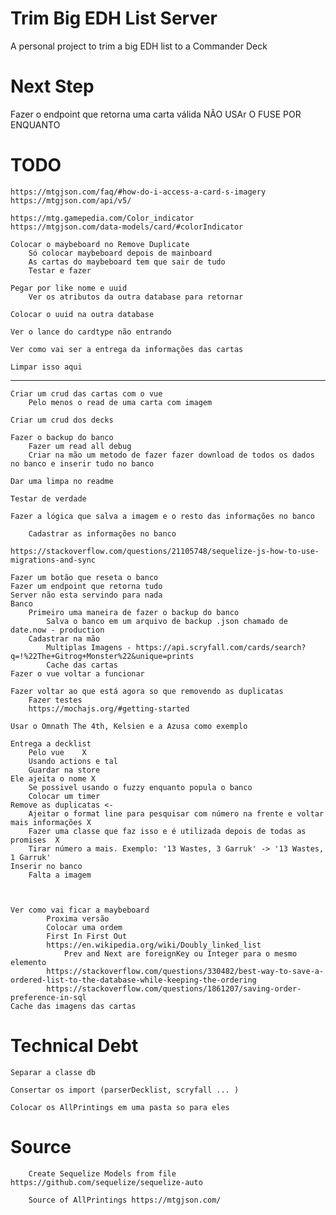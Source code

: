 # Trim Big EDH List Server
A personal project to trim a big EDH list to a Commander Deck

# Next Step
Fazer o endpoint que retorna uma carta válida
	NÃO USAr O FUSE POR ENQUANTO

# TODO

	https://mtgjson.com/faq/#how-do-i-access-a-card-s-imagery
	https://mtgjson.com/api/v5/

	https://mtg.gamepedia.com/Color_indicator
	https://mtgjson.com/data-models/card/#colorIndicator

	Colocar o maybeboard no Remove Duplicate
		Só colocar maybeboard depois de mainboard
		As cartas do maybeboard tem que sair de tudo
		Testar e fazer

	Pegar por like nome e uuid
		Ver os atributos da outra database para retornar

	Colocar o uuid na outra database

	Ver o lance do cardtype não entrando

	Ver como vai ser a entrega da informações das cartas 

	Limpar isso aqui

----------------------------------------------------------------------------

	Criar um crud das cartas com o vue
		Pelo menos o read de uma carta com imagem

	Criar um crud dos decks

	Fazer o backup do banco
		Fazer um read all debug
		Criar na mão um metodo de fazer fazer download de todos os dados no banco e inserir tudo no banco  

	Dar uma limpa no readme

	Testar de verdade

	Fazer a lógica que salva a imagem e o resto das informações no banco

		Cadastrar as informações no banco

	https://stackoverflow.com/questions/21105748/sequelize-js-how-to-use-migrations-and-sync

	Fazer um botão que reseta o banco
	Fazer um endpoint que retorna tudo
	Server não esta servindo para nada
	Banco
		Primeiro uma maneira de fazer o backup do banco
			Salva o banco em um arquivo de backup .json chamado de date.now - production
		Cadastrar na mão
			Multiplas Imagens - https://api.scryfall.com/cards/search?q=!%22The+Gitrog+Monster%22&unique=prints
			Cache das cartas
	Fazer o vue voltar a funcionar

	Fazer voltar ao que está agora so que removendo as duplicatas
		Fazer testes
		https://mochajs.org/#getting-started

	Usar o Omnath The 4th, Kelsien e a Azusa como exemplo

	Entrega a decklist
		Pelo vue 	X
		Usando actions e tal
		Guardar na store
	Ele ajeita o nome X
		Se possivel usando o fuzzy enquanto popula o banco
		Colocar um timer
	Remove as duplicatas <-
		Ajeitar o format line para pesquisar com número na frente e voltar mais informações X
		Fazer uma classe que faz isso e é utilizada depois de todas as promises  X
		Tirar número a mais. Exemplo: '13 Wastes, 3 Garruk' -> '13 Wastes, 1 Garruk'
	Inserir no banco
		Falta a imagem



	Ver como vai ficar a maybeboard
			Proxima versão
			Colocar uma ordem
			First In First Out
			https://en.wikipedia.org/wiki/Doubly_linked_list
				Prev and Next are foreignKey ou Integer para o mesmo elemento
			https://stackoverflow.com/questions/330482/best-way-to-save-a-ordered-list-to-the-database-while-keeping-the-ordering
			https://stackoverflow.com/questions/1861207/saving-order-preference-in-sql
	Cache das imagens das cartas

# Technical Debt
	Separar a classe db

	Consertar os import (parserDecklist, scryfall ... )

	Colocar os AllPrintings em uma pasta so para eles

# Source

		Create Sequelize Models from file https://github.com/sequelize/sequelize-auto

		Source of AllPrintings https://mtgjson.com/
